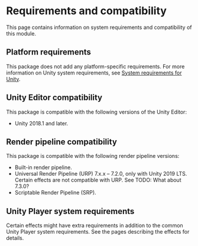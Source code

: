 # Requirements and compatibility

This page contains information on system requirements and compatibility of this module.

## Platform requirements

This package does not add any platform-specific requirements. For more information on Unity system requirements, see [System requirements for Unity](https://docs.unity3d.com/Manual/system-requirements.html).

## Unity Editor compatibility

This package is compatible with the following versions of the Unity Editor:

* Unity 2018.1 and later.

## Render pipeline compatibility

This package is compatible with the following render pipeline versions:

* Built-in render pipeline.
* Universal Render Pipeline (URP) 7.x.x – 7.2.0, only with Unity 2019 LTS. Certain effects are not compatible with URP. See  TODO: What about 7.3.0?
* Scriptable Render Pipeline (SRP).

## Unity Player system requirements

Certain effects might have extra requirements in addition to the common Unity Player system requirements. See the pages describing the effects for details.
